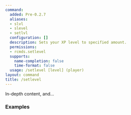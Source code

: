 ```yaml
---
command:
  added: Pre-0.2.7
  aliases:
  - slvl
  - slevel
  - setlvl
  configuration: []
  description: Sets your XP level to specified amount.
  permissions:
  - rcmds.setlevel
  supports:
    name-completion: false
    time-format: false
  usage: /setlevel [level] (player)
layout: command
title: /setlevel
---
```


In-depth content, and...

### Examples

